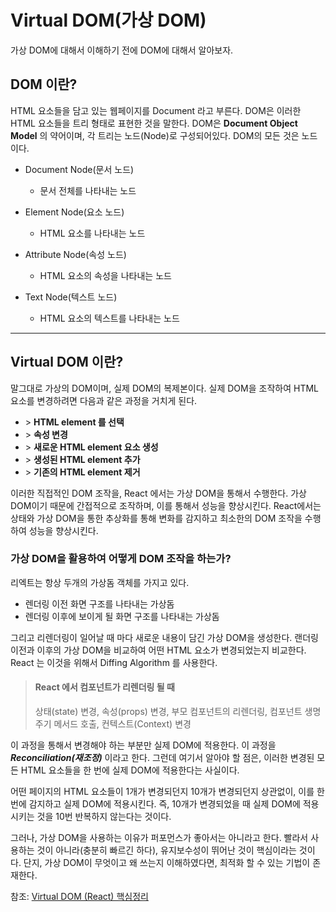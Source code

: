 # Virtual DOM(가상 DOM)

가상 DOM에 대해서 이해하기 전에 DOM에 대해서 알아보자.

## **DOM** 이란?

HTML 요소들을 담고 있는 웹페이지를 Document 라고 부른다. DOM은 이러한 HTML 요소들을 트리 형태로
표현한 것을 말한다. DOM은 **Document Object Model** 의 약어이며, 각 트리는 노드(Node)로
구성되어있다. DOM의 모든 것은 노드이다.

* Document Node(문서 노드)
  * 문서 전체를 나타내는 노드

* Element Node(요소 노드)
  * HTML 요소를 나타내는 노드

* Attribute Node(속성 노드)
  * HTML 요소의 속성을 나타내는 노드

* Text Node(텍스트 노드)
  * HTML 요소의 텍스트를 나타내는 노드

***

## **Virtual DOM** 이란?

말그대로 가상의 DOM이며, 실제 DOM의 복제본이다. 실제 DOM을 조작하여 HTML 요소를 변경하려면
다음과 같은 과정을 거치게 된다.

* \> **HTML element 를 선택**
* \> **속성 변경**
* \> **새로운 HTML element 요소 생성**
* \> **생성된 HTML element 추가**
* \> **기존의 HTML element 제거**

이러한 직접적인 DOM 조작을, React 에서는 가상 DOM을 통해서 수행한다. 가상 DOM이기 때문에 간접적으로 조작하며, 이를 통해서 성능을 향상시킨다. React에서는 상태와 가상 DOM을 통한 추상화를 통해 변화를
감지하고 최소한의 DOM 조작을 수행하여 성능을 향상시킨다.

### 가상 DOM을 활용하여 어떻게 DOM 조작을 하는가?

리엑트는 항상 두개의 가상돔 객체를 가지고 있다.

* 렌더링 이전 화면 구조를 나타내는 가상돔
* 렌더링 이후에 보이게 될 화면 구조를 나타내는 가상돔

그리고 리렌더링이 일어날 때 마다 새로운 내용이 담긴 가상 DOM을 생성한다.
랜더링 이전과 이후의 가상 DOM을 비교하여 어떤 HTML 요소가 변경되었는지 비교한다.
React 는 이것을 위해서 Diffing Algorithm 를 사용한다.

> #### React 에서 컴포넌트가 리렌더링 될 때
>
> 상태(state) 변경, 속성(props) 변경, 부모 컴포넌트의 리렌더링, 컴포넌트 생명주기 메서드 호출,
> 컨텍스트(Context) 변경

이 과정을 통해서 변경해야 하는 부분만 실제 DOM에 적용한다.
이 과정을 ***Reconciliation(재조정)*** 이라고 한다.
그런데 여기서 알아야 할 점은, 이러한 변경된 모든 HTML 요소들을 한 번에 실제 DOM에 적용한다는 사실이다.

어떤 페이지의 HTML 요소들이 1개가 변경되던지 10개가 변경되던지 상관없이, 이를 한 번에 감지하고 실제
DOM에 적용시킨다. 즉, 10개가 변경되었을 때 실제 DOM에 적용시키는 것을 10번 반복하지 않는다는 것이다.

그러나, 가상 DOM을 사용하는 이유가 퍼포먼스가 좋아서는 아니라고 한다.
빨라서 사용하는 것이 아니라(충분히 빠르긴 하다), 유지보수성이 뛰어난 것이 핵심이라는 것이다.
단지, 가상 DOM이 무엇이고 왜 쓰는지 이해하였다면, 최적화 할 수 있는 기법이 존재한다.

참조: [Virtual DOM (React) 핵심정리](https://callmedevmomo.medium.com/virtual-dom-react-%ED%95%B5%EC%8B%AC%EC%A0%95%EB%A6%AC-bfbfcecc4fbb)
